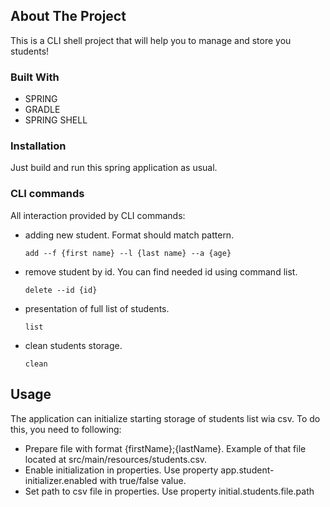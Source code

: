 ## About The Project

This is a CLI shell project that will help you to manage and store you students!

### Built With
- SPRING
- GRADLE
- SPRING SHELL

### Installation

Just build and run this spring application as usual.

### CLI commands
All interaction provided by CLI commands:
- adding new student. Format should match pattern.
    ```
    add --f {first name} --l {last name} --a {age}
    ```
- remove student by id. You can find needed id using command list.
    ```
    delete --id {id}
    ```
- presentation of full list of students.
    ```
    list
    ```
- clean students storage.
    ```
    clean
    ```

## Usage

The application can initialize starting storage of students list wia csv. To do this, you need to following:
- Prepare file with format {firstName};{lastName}. Example of that file located at src/main/resources/students.csv.
- Enable initialization in properties. Use property app.student-initializer.enabled with true/false value. 
- Set path to csv file in properties. Use property initial.students.file.path




